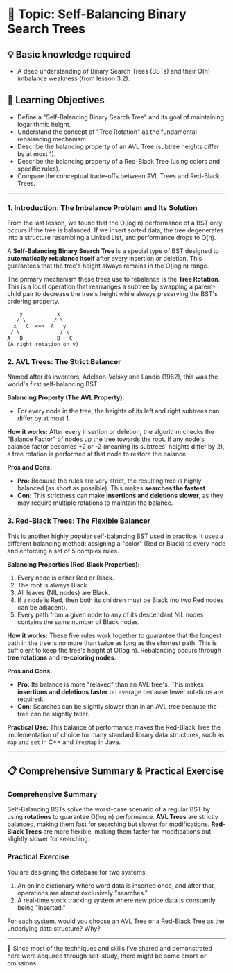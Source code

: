 # 📖 Topic: Self-Balancing Binary Search Trees

## 💡 Basic knowledge required

- A deep understanding of Binary Search Trees (BSTs) and their O(n) imbalance weakness (from lesson 3.2).

## 🎯 Learning Objectives

- Define a "Self-Balancing Binary Search Tree" and its goal of maintaining logarithmic height.
- Understand the concept of "Tree Rotation" as the fundamental rebalancing mechanism.
- Describe the balancing property of an AVL Tree (subtree heights differ by at most 1).
- Describe the balancing property of a Red-Black Tree (using colors and specific rules).
- Compare the conceptual trade-offs between AVL Trees and Red-Black Trees.

---

### 1. Introduction: The Imbalance Problem and Its Solution

From the last lesson, we found that the O(log n) performance of a BST only occurs if the tree is balanced. If we insert sorted data, the tree degenerates into a structure resembling a Linked List, and performance drops to O(n).

A **Self-Balancing Binary Search Tree** is a special type of BST designed to **automatically rebalance itself** after every insertion or deletion. This guarantees that the tree's height always remains in the O(log n) range.

The primary mechanism these trees use to rebalance is the **Tree Rotation**. This is a local operation that rearranges a subtree by swapping a parent-child pair to decrease the tree's height while always preserving the BST's ordering property.

```
    y           x
   / \         / \
  x   C  <=>  A   y
 / \             / \
A   B           B   C
(A right rotation on y)
```

### 2. AVL Trees: The Strict Balancer

Named after its inventors, Adelson-Velsky and Landis (1962), this was the world's first self-balancing BST.

**Balancing Property (The AVL Property):**
-   For every node in the tree, the heights of its left and right subtrees can differ by at most 1.

**How it works:** After every insertion or deletion, the algorithm checks the "Balance Factor" of nodes up the tree towards the root. If any node's balance factor becomes +2 or -2 (meaning its subtrees' heights differ by 2), a tree rotation is performed at that node to restore the balance.

**Pros and Cons:**
-   **Pro:** Because the rules are very strict, the resulting tree is highly balanced (as short as possible). This makes **searches the fastest**.
-   **Con:** This strictness can make **insertions and deletions slower**, as they may require multiple rotations to maintain the balance.

### 3. Red-Black Trees: The Flexible Balancer

This is another highly popular self-balancing BST used in practice. It uses a different balancing method: assigning a "color" (Red or Black) to every node and enforcing a set of 5 complex rules.

**Balancing Properties (Red-Black Properties):**
1.  Every node is either Red or Black.
2.  The root is always Black.
3.  All leaves (NIL nodes) are Black.
4.  If a node is Red, then both its children must be Black (no two Red nodes can be adjacent).
5.  Every path from a given node to any of its descendant NIL nodes contains the same number of Black nodes.

**How it works:** These five rules work together to guarantee that the longest path in the tree is no more than twice as long as the shortest path. This is sufficient to keep the tree's height at O(log n). Rebalancing occurs through **tree rotations** and **re-coloring nodes**.

**Pros and Cons:**
-   **Pro:** Its balance is more "relaxed" than an AVL tree's. This makes **insertions and deletions faster** on average because fewer rotations are required.
-   **Con:** Searches can be slightly slower than in an AVL tree because the tree can be slightly taller.

**Practical Use:** This balance of performance makes the Red-Black Tree the implementation of choice for many standard library data structures, such as `map` and `set` in C++ and `TreeMap` in Java.

---

## 📋 Comprehensive Summary & Practical Exercise

### Comprehensive Summary

Self-Balancing BSTs solve the worst-case scenario of a regular BST by using **rotations** to guarantee O(log n) performance. **AVL Trees** are strictly balanced, making them fast for searching but slower for modifications. **Red-Black Trees** are more flexible, making them faster for modifications but slightly slower for searching.

### Practical Exercise

You are designing the database for two systems:
1.  An online dictionary where word data is inserted once, and after that, operations are almost exclusively "searches."
2.  A real-time stock tracking system where new price data is constantly being "inserted."

For each system, would you choose an AVL Tree or a Red-Black Tree as the underlying data structure? Why?

---

📍 Since most of the techniques and skills I've shared and demonstrated here were acquired through self-study, there might be some errors or omissions.
